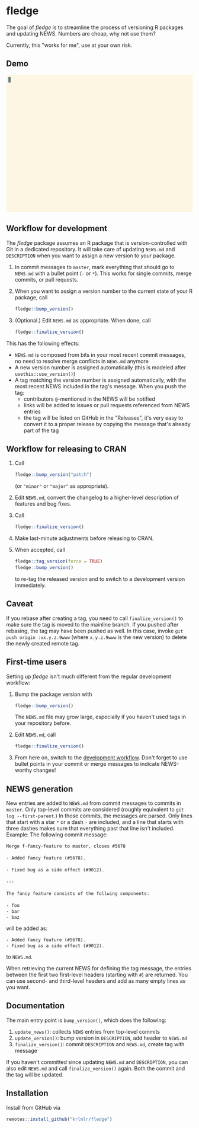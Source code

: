 
<!-- README.md is generated from README.Rmd. Please edit that file -->
fledge
======

The goal of *fledge* is to streamline the process of versioning R packages and updating NEWS. Numbers are cheap, why not use them?

Currently, this "works for me", use at your own risk.

Demo
----

[![asciinema demo](readme/demo.gif)](https://asciinema.org/a/173876)

Workflow for development
------------------------

The *fledge* package assumes an R package that is version-controlled with Git in a dedicated repository. It will take care of updating `NEWS.md` and `DESCRIPTION` when you want to assign a new version to your package.

1.  In commit messages to `master`, mark everything that should go to `NEWS.md` with a bullet point (`-` or `*`). This works for single commits, merge commits, or pull requests.
2.  When you want to assign a version number to the current state of your R package, call

    ``` r
    fledge::bump_version()
    ```

3.  (Optional.) Edit `NEWS.md` as appropriate. When done, call

    ``` r
    fledge::finalize_version()
    ```

This has the following effects:

-   `NEWS.md` is composed from bits in your most recent commit messages, no need to resolve merge conflicts in `NEWS.md` anymore
-   A new version number is assigned automatically (this is modeled after `usethis::use_version()`)
-   A tag matching the version number is assigned automatically, with the most recent NEWS included in the tag's message. When you push the tag:
    -   contributors `@`-mentioned in the NEWS will be notified
    -   links will be added to issues or pull requests referenced from NEWS entries
    -   the tag will be listed on GitHub in the "Releases", it's very easy to convert it to a proper release by copying the message that's already part of the tag

Workflow for releasing to CRAN
------------------------------

1.  Call

    ``` r
    fledge::bump_version("patch")
    ```

    (or `"minor"` or `"major"` as appropriate).
2.  Edit `NEWS.md`, convert the changelog to a higher-level description of features and bug fixes.
3.  Call

    ``` r
    fledge::finalize_version()
    ```

4.  Make last-minute adjustments before releasing to CRAN.
5.  When accepted, call

    ``` r
    fledge::tag_version(force = TRUE)
    fledge::bump_version()
    ```

    to re-tag the released version and to switch to a development version immediately.

Caveat
------

If you rebase after creating a tag, you need to call `finalize_version()` to make sure the tag is moved to the mainline branch. If you pushed after rebasing, the tag may have been pushed as well. In this case, invoke `git push origin :vx.y.z.9www` (where `x.y.z.9www` is the new version) to delete the newly created remote tag.

First-time users
----------------

Setting up *fledge* isn't much different from the regular development workflow:

1.  Bump the package version with

    ``` r
    fledge::bump_version()
    ```

    The `NEWS.md` file may grow large, especially if you haven't used tags in your repository before.
2.  Edit `NEWS.md`, call

    ``` r
    fledge::finalize_version()
    ```

3.  From here on, switch to the [development workflow](#workflow-for-development). Don't forget to use bullet points in your commit or merge messages to indicate NEWS-worthy changes!

NEWS generation
---------------

New entries are added to `NEWS.md` from commit messages to commits in `master`. Only top-level commits are considered (roughly equivalent to `git log --first-parent`.) In those commits, the messages are parsed. Only lines that start with a star `*` or a dash `-` are included, and a line that starts with three dashes makes sure that everything past that line isn't included. Example: The following commit message:

    Merge f-fancy-feature to master, closes #5678

    - Added fancy feature (#5678).

    - Fixed bug as a side effect (#9012).

    ---

    The fancy feature consists of the follwing components:

    - foo
    - bar
    - baz

will be added as:

    - Added fancy feature (#5678).
    - Fixed bug as a side effect (#9012).

to `NEWS.md`.

When retrieving the current NEWS for defining the tag message, the entries between the first two first-level headers (starting with `#`) are returned. You can use second- and third-level headers and add as many empty lines as you want.

Documentation
-------------

The main entry point is `bump_version()`, which does the following:

1.  `update_news()`: collects `NEWS` entries from top-level commits
2.  `update_version()`: bump version in `DESCRIPTION`, add header to `NEWS.md`
3.  `finalize_version()`: commit `DESCRIPTION` and `NEWS.md`, create tag with message

If you haven't committed since updating `NEWS.md` and `DESCRIPTION`, you can also edit `NEWS.md` and call `finalize_version()` again. Both the commit and the tag will be updated.

Installation
------------

Install from GitHub via

``` r
remotes::install_github("krlmlr/fledge")
```

